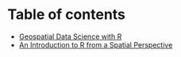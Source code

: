 # Table of contents

* [Geospatial Data Science with R](README.md)
* [An Introduction to R from a Spatial Perspective](an-introduction-to-r-from-a-spatial-perspective.md)


